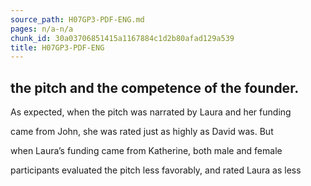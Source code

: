 ```yaml
---
source_path: H07GP3-PDF-ENG.md
pages: n/a-n/a
chunk_id: 30a03706851415a1167884c1d2b80afad129a539
title: H07GP3-PDF-ENG
---
```

## the pitch and the competence of the founder.

As expected, when the pitch was narrated by Laura and her funding

came from John, she was rated just as highly as David was. But

when Laura’s funding came from Katherine, both male and female

participants evaluated the pitch less favorably, and rated Laura as less
